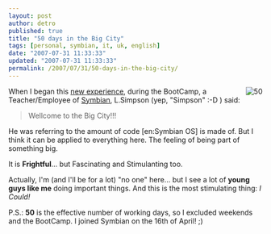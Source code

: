 ```yaml
---
layout: post
author: detro
published: true
title: "50 days in the Big City"
tags: [personal, symbian, it, uk, english]
date: "2007-07-31 11:33:33"
updated: "2007-07-31 11:33:33"
permalink: /2007/07/31/50-days-in-the-big-city/
---
```


<img src="http://farm2.static.flickr.com/1267/638419889_34b6d917b1_m.jpg" alt="50" align="right" />
When I began this <a href="http://www.detronizator.org/2007/02/14/im-in/">new </a><a href="http://www.detronizator.org/2007/02/22/symbian-contracts-packagebox/">experience</a>, during the BootCamp, a Teacher/Employee of <a href="http://www.symbian.com/">Symbian</a>, L.Simpson (yep, "Simpson" :-D ) said:

<blockquote>Wellcome to the Big City!!!</blockquote>

He was referring to the amount of code [en:Symbian OS] is made of. But I think it can be applied to everything here. The feeling of being part of something big.

It is <strong>Frightful</strong>... but Fascinating and Stimulanting too.

Actually, I'm (and I'll be for a lot) "no one" here... but I see a lot of <strong>young guys like me</strong> doing important things. And this is the most stimulating thing: <em>I Could!</em>

P.S.: <strong>50</strong> is the effective number of working days, so I excluded weekends and the BootCamp. I joined Symbian on the 16th of April! ;)
